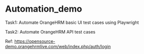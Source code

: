 # Automation_demo

Task1: Automate OrangeHRM basic UI test cases using Playwright 

Task2: Automate OrangeHRM API test cases

Ref: https://opensource-demo.orangehrmlive.com/web/index.php/auth/login
